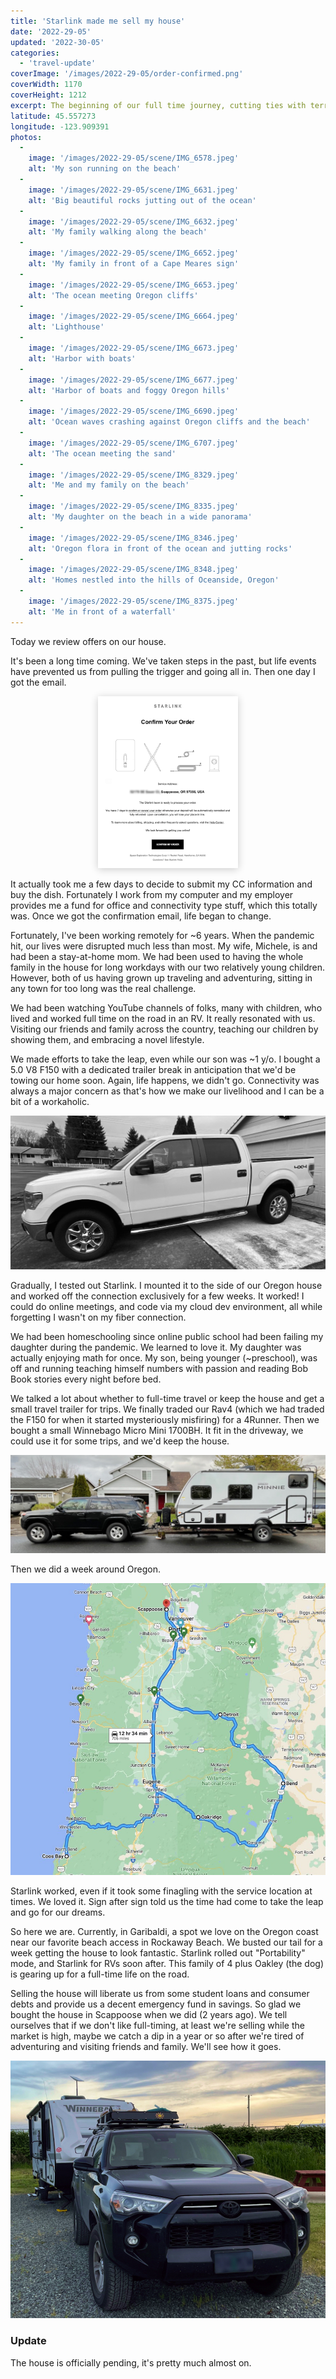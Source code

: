 ```yaml
---
title: 'Starlink made me sell my house'
date: '2022-29-05'
updated: '2022-30-05'
categories:
  - 'travel-update'
coverImage: '/images/2022-29-05/order-confirmed.png'
coverWidth: 1170
coverHeight: 1212
excerpt: The beginning of our full time journey, cutting ties with terrestrial living.
latitude: 45.557273
longitude: -123.909391
photos:
  -
    image: '/images/2022-29-05/scene/IMG_6578.jpeg'
    alt: 'My son running on the beach'
  -
    image: '/images/2022-29-05/scene/IMG_6631.jpeg'
    alt: 'Big beautiful rocks jutting out of the ocean'
  -
    image: '/images/2022-29-05/scene/IMG_6632.jpeg'
    alt: 'My family walking along the beach'
  -
    image: '/images/2022-29-05/scene/IMG_6652.jpeg'
    alt: 'My family in front of a Cape Meares sign'
  -
    image: '/images/2022-29-05/scene/IMG_6653.jpeg'
    alt: 'The ocean meeting Oregon cliffs'
  -
    image: '/images/2022-29-05/scene/IMG_6664.jpeg'
    alt: 'Lighthouse'
  -
    image: '/images/2022-29-05/scene/IMG_6673.jpeg'
    alt: 'Harbor with boats'
  -
    image: '/images/2022-29-05/scene/IMG_6677.jpeg'
    alt: 'Harbor of boats and foggy Oregon hills'
  -
    image: '/images/2022-29-05/scene/IMG_6690.jpeg'
    alt: 'Ocean waves crashing against Oregon cliffs and the beach'
  -
    image: '/images/2022-29-05/scene/IMG_6707.jpeg'
    alt: 'The ocean meeting the sand'
  -
    image: '/images/2022-29-05/scene/IMG_8329.jpeg'
    alt: 'Me and my family on the beach'
  -
    image: '/images/2022-29-05/scene/IMG_8335.jpeg'
    alt: 'My daughter on the beach in a wide panorama'
  -
    image: '/images/2022-29-05/scene/IMG_8346.jpeg'
    alt: 'Oregon flora in front of the ocean and jutting rocks'
  -
    image: '/images/2022-29-05/scene/IMG_8348.jpeg'
    alt: 'Homes nestled into the hills of Oceanside, Oregon'
  -
    image: '/images/2022-29-05/scene/IMG_8375.jpeg'
    alt: 'Me in front of a waterfall'
---
```


Today we review offers on our house.

It's been a long time coming. We've taken steps in the past, but life events have prevented us from pulling the trigger and going all in. Then one day I got the email.

<div
  style="max-width: 16em;margin: 0 auto;"
>
  <img
    alt="Starlink invite email"
    src="/images/2022-29-05/starlink-confirmation.png"
    style="box-shadow: 0 2px 12px 0 rgba(0,0,0,0.2)"
  />
</div>

It actually took me a few days to decide to submit my CC information and buy the dish. Fortunately I work from my computer and my employer provides me a fund for office and connectivity type stuff, which this totally was. Once we got the confirmation email, life began to change.

Fortunately, I've been working remotely for ~6 years. When the pandemic hit, our lives were disrupted much less than most. My wife, Michele, is and had been a stay-at-home mom. We had been used to having the whole family in the house for long workdays with our two relatively young children. However, both of us having grown up traveling and adventuring, sitting in any town for too long was the real challenge.

We had been watching YouTube channels of folks, many with children, who lived and worked full time on the road in an RV. It really resonated with us. Visiting our friends and family across the country, teaching our children by showing them, and embracing a novel lifestyle.

We made efforts to take the leap, even while our son was ~1 y/o. I bought a 5.0 V8 F150 with a dedicated trailer break in anticipation that we'd be towing our home soon. Again, life happens, we didn't go. Connectivity was always a major concern as that's how we make our livelihood and I can be a bit of a workaholic.

![our old Ford F150](/images/2022-29-05/f150.jpg)

Gradually, I tested out Starlink. I mounted it to the side of our Oregon house and worked off the connection exclusively for a few weeks. It worked! I could do online meetings, and code via my cloud dev environment, all while forgetting I wasn't on my fiber connection.

We had been homeschooling since online public school had been failing my daughter during the pandemic. We learned to love it. My daughter was actually enjoying math for once. My son, being younger (~preschool), was off and running teaching himself numbers with passion and reading Bob Book stories every night before bed.

We talked a lot about whether to full-time travel or keep the house and get a small travel trailer for trips. We finally traded our Rav4 (which we had traded the F150 for when it started mysteriously misfiring) for a 4Runner. Then we bought a small Winnebago Micro Mini 1700BH. It fit in the driveway, we could use it for some trips, and we'd keep the house.

![our 4Runner and camper](/images/2022-29-05/camper.jpg)

Then we did a week around Oregon.

![first trial run with the camper](/images/2022-29-05/first-trial-run.jpg)

Starlink worked, even if it took some finagling with the service location at times. We loved it. Sign after sign told us the time had come to take the leap and go for our dreams.

So here we are. Currently, in Garibaldi, a spot we love on the Oregon coast near our favorite beach access in Rockaway Beach. We busted our tail for a week getting the house to look fantastic. Starlink rolled out "Portability" mode, and Starlink for RVs soon after. This family of 4 plus Oakley (the dog) is gearing up for a full-time life on the road.

Selling the house will liberate us from some student loans and consumer debts and provide us a decent emergency fund in savings. So glad we bought the house in Scappoose when we did (2 years ago). We tell ourselves that if we don't like full-timing, at least we're selling while the market is high, maybe we catch a dip in a year or so after we're tired of adventuring and visiting friends and family. We'll see how it goes.

![our 4Runner and camper setup with Starlink](/images/2022-29-05/new-setup.jpg)

### Update
The house is officially pending, it's pretty much almost on.

